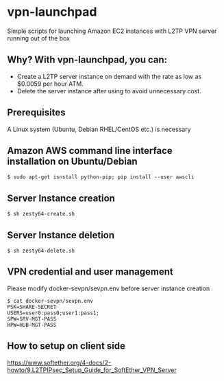 # vpn-launchpad
Simple scripts for launching Amazon EC2 instances with L2TP VPN server running out of the box

## Why? With vpn-launchpad, you can:
 - Create a L2TP server instance on demand with the rate as low as $0.0059 per hour ATM.
 - Delete the server instance after using to avoid unnecessary cost.

## Prerequisites
A Linux system (Ubuntu, Debian RHEL/CentOS etc.) is necessary

## Amazon AWS command line interface installation on Ubuntu/Debian
`$ sudo apt-get isnstall python-pip; pip install --user awscli`

## Server Instance creation
`$ sh zesty64-create.sh`

## Server Instance deletion
`$ sh zesty64-delete.sh`

## VPN credential and user management
Please modify docker-sevpn/sevpn.env before server instance creation
```
$ cat docker-sevpn/sevpn.env 
PSK=SHARE-SECRET
USERS=user0:pass0;user1:pass1;
SPW=SRV-MGT-PASS
HPW=HUB-MGT-PASS
```

## How to setup on client side
<https://www.softether.org/4-docs/2-howto/9.L2TPIPsec_Setup_Guide_for_SoftEther_VPN_Server>

